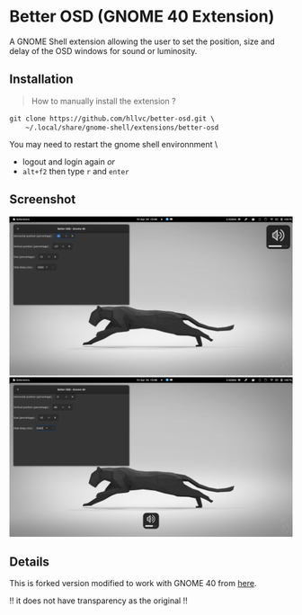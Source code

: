 # Better OSD (GNOME 40 Extension)

A GNOME Shell extension allowing the user to set the position, size and delay of the OSD windows for sound or luminosity.

## Installation

<!-- The better option is to install it from https://extensions.gnome.org/extension/1345/better-osd/ -->

> How to manually install the extension ?

```
git clone https://github.com/hllvc/better-osd.git \
	~/.local/share/gnome-shell/extensions/better-osd
```

You may need to restart the gnome shell environnment \

- logout and login again _or_
- `alt+f2` then type `r` and `enter`

## Screenshot

![Screenshot](img/img1.png)
![Screenshot](img/img2.png)

## Details

This is forked version modified to work with GNOME 40 from [here](https://extensions.gnome.org/extension/1345/better-osd/).

!! it does not have transparency as the original !!
